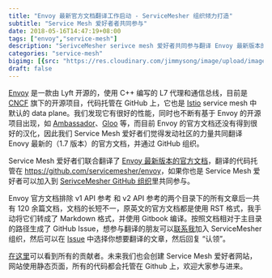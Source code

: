 ```yaml
---
title: "Envoy 最新官方文档翻译工作启动 - ServiceMesher 组织倾力打造"
subtitle: "Service Mesh 爱好者者共同参与"
date: 2018-05-16T14:47:19+08:00
tags: ["envoy","service-mesh"]
description: "SerivceMesher serivce mesh 爱好者共同参与翻译 Envoy 最新版本的官方文档"
categories: "service-mesh"
bigimg: [{src: "https://res.cloudinary.com/jimmysong/image/upload/images/20180513009.jpg", desc: "Zhonghe overpass|Hangzhou|Apr 13,2018"}]
draft: false
---
```


[Envoy](https://envoyproxy.io) 是一款由 Lyft 开源的，使用 C++ 编写的 L7 代理和通信总线，目前是 [CNCF](https://cncf.io) 旗下的开源项目，代码托管在 GitHub 上，它也是 [Istio](https://istio.io) service mesh 中默认的 data plane。我们发现它有很好的性能，同时也不断有基于 Envoy 的开源项目出现，如 [Ambassador](https://github.com/envoy/Ambassador)、[Gloo](https://github.com/solo-io/gloo) 等，而目前 Envoy 的官方文档还没有得到很好的汉化，因此我们 Service Mesh 爱好者们觉得发动社区的力量共同翻译 Enovy 最新的（1.7 版本）的官方文档，并通过 GitHub 组织。

Service Mesh 爱好者们联合翻译了 [Envoy 最新版本的官方文档](https://www.envoyproxy.io/docs/envoy/latest/)，翻译的代码托管在 <https://github.com/servicemesher/envoy>，如果你也是 Service Mesh 爱好者可以加入到 [SerivceMesher GitHub 组织](https://github.com/servicemesher)里共同参与。

Envoy 官方文档排除 v1 API 参考 和 v2 API 参考的两个目录下的所有文章后一共有 120 余篇文档，文档的长短不一，原英文的官方文档都是使用 RST 格式，我手动将它们转成了 Markdown 格式，并使用 Gitbook 编译。按照文档相对于主目录的路径生成了 GitHub Issue，想参与翻译的朋友可以[联系我](https://jimmysong.io/about)加入 ServiceMesher 组织，然后可以在 [Issue](https://github.com/servicemesher/envoy/issues) 中选择你想要翻译的文章，然后回复 “认领”。

[在这里](https://github.com/servicemesher/envoy/graphs/contributors)可以看到所有的贡献者。未来我们也会创建 Service Mesh 爱好者网站，网站使用静态页面，所有的代码都会托管在 Github 上，欢迎大家参与进来。